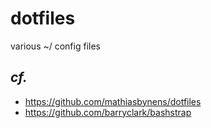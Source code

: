 # dotfiles

various ~/ config files

## *cf.*

- https://github.com/mathiasbynens/dotfiles
- https://github.com/barryclark/bashstrap
